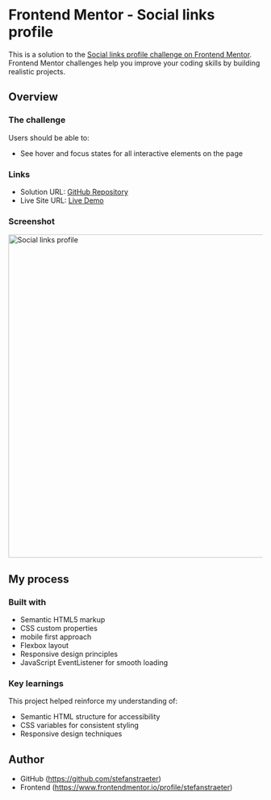 # Frontend Mentor - Social links profile

This is a solution to the [Social links profile challenge on Frontend Mentor](https://www.frontendmentor.io/challenges/social-links-profile-UG32l9m6dQ). Frontend Mentor challenges help you improve your coding skills by building realistic projects.

## Overview

### The challenge

Users should be able to:

- See hover and focus states for all interactive elements on the page

### Links

- Solution URL: [GitHub Repository](https://github.com/stefanstraeter/Social_Links_Profile_Main)
- Live Site URL: [Live Demo](https://stefanstraeter.github.io/Social_Links_Profile_Main/)

### Screenshot
<img width="1015" height="640" alt="Social links profile" src="https://github.com/user-attachments/assets/527b4f3c-9c16-4665-8dc6-5f7cb6166447" />


## My process

### Built with

- Semantic HTML5 markup
- CSS custom properties
- mobile first approach
- Flexbox layout
- Responsive design principles
- JavaScript EventListener for smooth loading

### Key learnings

This project helped reinforce my understanding of:

- Semantic HTML structure for accessibility
- CSS variables for consistent styling
- Responsive design techniques

## Author

- GitHub (https://github.com/stefanstraeter)
- Frontend (https://www.frontendmentor.io/profile/stefanstraeter)
